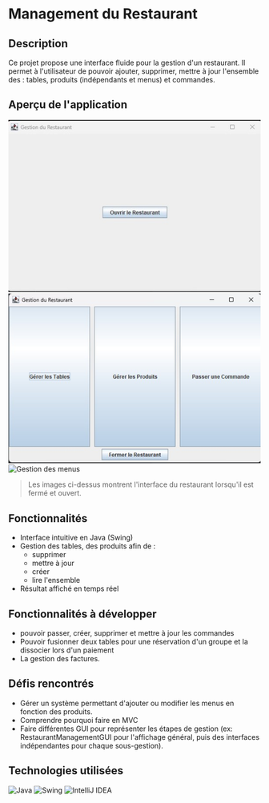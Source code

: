 # Management du Restaurant

## Description
Ce projet propose une interface fluide pour la gestion d'un restaurant.
Il permet à l'utilisateur de pouvoir ajouter, supprimer, mettre à jour l'ensemble des : tables, produits (indépendants et menus) et commandes.

## Aperçu de l'application
![Restaurant fermé](./assets/ClosedRestaurant.jpg) 
![Restaurant ouvert](./assets/OpenRestaurant.jpg)
![Gestion des menus](.assets/ManageMenus.jpg)

> Les images ci-dessus montrent l'interface du restaurant lorsqu'il est fermé et ouvert.

## Fonctionnalités 
- Interface intuitive en Java (Swing)
- Gestion des tables, des produits afin de :
  - supprimer
  - mettre à jour
  - créer
  - lire l'ensemble
- Résultat affiché en temps réel

## Fonctionnalités à développer
- pouvoir passer, créer, supprimer et mettre à jour les commandes
- Pouvoir fusionner deux tables pour une réservation d'un groupe et la dissocier lors d'un paiement
- La gestion des factures.

## Défis rencontrés
- Gérer un système permettant d'ajouter ou modifier les menus en fonction des produits.
- Comprendre pourquoi faire en MVC
- Faire différentes GUI pour représenter les étapes de gestion (ex: RestaurantManagementGUI pour l'affichage général, puis des interfaces indépendantes pour chaque sous-gestion).

## Technologies utilisées
<p align="left">
  <img src="https://img.shields.io/badge/Java-ED8B00?style=for-the-badge&logo=java&logoColor=white" alt="Java" />
  <img src="https://img.shields.io/badge/Swing-3DDC84?style=for-the-badge&logo=java&logoColor=white" alt="Swing" />
  <img src="https://img.shields.io/badge/IntelliJIDEA-000000?style=for-the-badge&logo=intellijidea&logoColor=white" alt="IntelliJ IDEA" />
</p>

